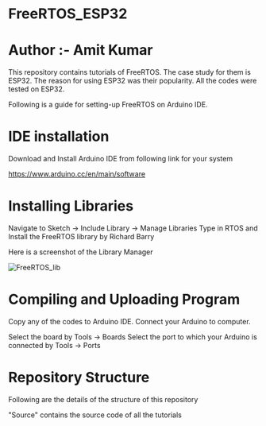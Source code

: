 # FreeRTOS_ESP32
# Author :- Amit Kumar

This repository contains tutorials of FreeRTOS. The case study for them is ESP32. 
The reason for using ESP32 was their popularity. All the codes were tested on ESP32.

Following is a guide for setting-up FreeRTOS on Arduino IDE.

# IDE installation
Download and Install Arduino IDE from following link for your system

https://www.arduino.cc/en/main/software

# Installing Libraries
Navigate to Sketch -> Include Library -> Manage Libraries
Type in RTOS and Install the FreeRTOS library by Richard Barry

Here is a screenshot of the Library Manager 

![FreeRTOS_lib](image/FreeRTOS_lib.png)

# Compiling and Uploading Program
Copy any of the codes to Arduino IDE. Connect your Arduino to computer. 

Select the board by Tools -> Boards
Select the port to which your Arduino is connected by Tools -> Ports

# Repository Structure
Following are the details of the structure of this repository

"Source" contains the source code of all the tutorials



